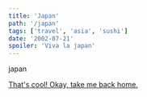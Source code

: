 ```yaml
---
title: 'Japan'
path: '/japan'
tags: ['travel', 'asia', 'sushi']
date: '2002-07-21'
spoiler: 'Viva la japan'
---
```


japan

[That's cool! Okay, take me back home.](/)
